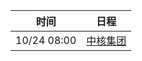 | 时间          | 日程                                                                                                                           |
| ----------- | ---------------------------------------------------------------------------------------------------------------------------- |
| 10/24 08:00 | [中核集团](https://www.google.com/calendar/event?eid=cmV2ODRjdWdicDJ1NnA2bnQybWM0MWRlNWsgY203a3BraHVtNDRyampyM2xvNWVnMjRsZWdAZw) |